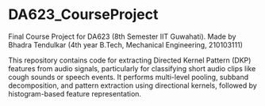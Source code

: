# DA623_CourseProject
Final Course Project for DA623 (8th Semester IIT Guwahati). Made by Bhadra Tendulkar (4th year B.Tech, Mechanical Engineering, 210103111)

This repository contains code for extracting Directed Kernel Pattern (DKP) features from audio signals, particularly for classifying short audio clips like cough sounds or speech events. It performs multi-level pooling, subband decomposition, and pattern extraction using directional kernels, followed by histogram-based feature representation.
